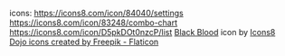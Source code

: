 icons:
https://icons8.com/icon/84040/settings
https://icons8.com/icon/83248/combo-chart
https://icons8.com/icon/D5pkDOt0nzcP/list
<a target="_blank" href="https://icons8.com/icon/42606/black-blood">Black Blood</a> icon by <a target="_blank" href="https://icons8.com">Icons8</a>
<a href="https://www.flaticon.com/free-icons/dojo" title="dojo icons">Dojo icons created by Freepik - Flaticon</a>
